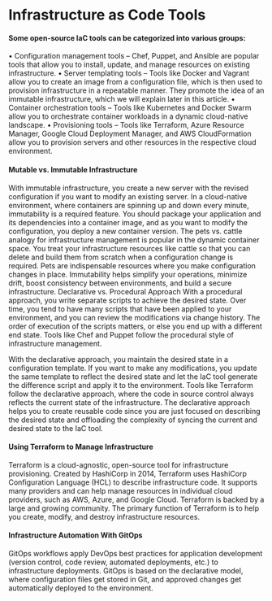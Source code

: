 
# Infrastructure as Code Tools

#### Some open-source IaC tools can be categorized into various groups:

• Configuration management tools – Chef, Puppet, and Ansible are popular tools that allow you to install, update, and manage resources on existing infrastructure.
• Server templating tools – Tools like Docker and Vagrant allow you to create an image from a configuration file, which is then used to provision infrastructure in a repeatable manner. They promote the idea of an immutable infrastructure, which we will explain later in this article.
• Container orchestration tools – Tools like Kubernetes and Docker Swarm allow you to orchestrate container workloads in a dynamic cloud-native landscape.
• Provisioning tools – Tools like Terraform, Azure Resource Manager, Google Cloud Deployment Manager, and AWS CloudFormation allow you to provision servers and other resources in the respective cloud environment.

#### Mutable vs. Immutable Infrastructure

With immutable infrastructure, you create a new server with the revised configuration if you want to modify an existing server. In a cloud-native environment, where containers are spinning up and down every minute, immutability is a required feature. You should package your application and its dependencies into a container image, and as you want to modify the configuration, you deploy a new container version.
The pets vs. cattle analogy for infrastructure management is popular in the dynamic container space. You treat your infrastructure resources like cattle so that you can delete and build them from scratch when a configuration change is required. Pets are indispensable resources where you make configuration changes in place. Immutability helps simplify your operations, minimize drift, boost consistency between environments, and build a secure infrastructure.
Declarative vs. Procedural Approach
With a procedural approach, you write separate scripts to achieve the desired state. Over time, you tend to have many scripts that have been applied to your environment, and you can review the modifications via change history. The order of execution of the scripts matters, or else you end up with a different end state. Tools like Chef and Puppet follow the procedural style of infrastructure management. 

With the declarative approach, you maintain the desired state in a configuration template. If you want to make any modifications, you update the same template to reflect the desired state and let the IaC tool generate the difference script and apply it to the environment. Tools like Terraform follow the declarative approach, where the code in source control always reflects the current state of the infrastructure. The declarative approach helps you to create reusable code since you are just focused on describing the desired state and offloading the complexity of syncing the current and desired state to the IaC tool.

#### Using Terraform to Manage Infrastructure

Terraform is a cloud-agnostic, open-source tool for infrastructure provisioning. Created by HashiCorp in 2014, Terraform uses HashiCorp Configuration Language (HCL) to describe infrastructure code. It supports many providers and can help manage resources in individual cloud providers, such as AWS, Azure, and Google Cloud. Terraform is backed by a large and growing community. The primary function of Terraform is to help you create, modify, and destroy infrastructure resources.

#### Infrastructure Automation With GitOps

GitOps workflows apply DevOps best practices for application development (version control, code review, automated deployments, etc.) to infrastructure deployments. GitOps is based on the declarative model, where configuration files get stored in Git, and approved changes get automatically deployed to the environment. 